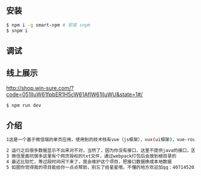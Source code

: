 
## 安装

```bash
$ npm i -g smart-npm # 安装 snpm
$ snpm i
```

## 调试

## 线上展示
http://shop.win-sure.com/?code=051lIuW61fpbER1H5cW61AflW61lIuWU&state=1#/

```bash
$ npm run dev
```
## 介绍

```bash
1这是一个基于微信端的单页应用，使用到的技术栈有vue（js框架），vux(ui框架)，vue-router(路由)，VueResource(http插件)。

2 运行之后很多数据显示不出来对不对，当然了，因为你没有接口，这里不提供java的接口，因为那不是我做的，我也不会，抱歉了数据这块接口自己搞定，这里只提供代码演示。如果实在需要接口，可以加我扣扣私聊。
3 微信里面坑很多这里有个网页授权的txt文件，通过webpack打包后会放到根目录的
4 最近比较忙，等过段时间闲下来了，我会维护这个项目，把接口数据换成本地数据
5 如图你觉得我的项目能给你一点点帮助，别忘了给星星哦，不懂的地方欢迎加qq：407145203咨询
```
